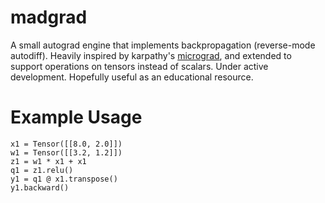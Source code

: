 # madgrad

A small autograd engine that implements backpropagation (reverse-mode autodiff). Heavily inspired by karpathy's [micrograd](https://github.com/karpathy/micrograd/tree/master), and extended to support operations on tensors instead of scalars. Under active development. Hopefully useful as an educational resource.

# Example Usage

```
x1 = Tensor([[8.0, 2.0]])
w1 = Tensor([[3.2, 1.2]])
z1 = w1 * x1 + x1
q1 = z1.relu()
y1 = q1 @ x1.transpose()
y1.backward()
```